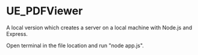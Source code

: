 # UE_PDFViewer

A local version which creates a server on a local machine with Node.js and Express.

Open terminal in the file location and run "node app.js".
